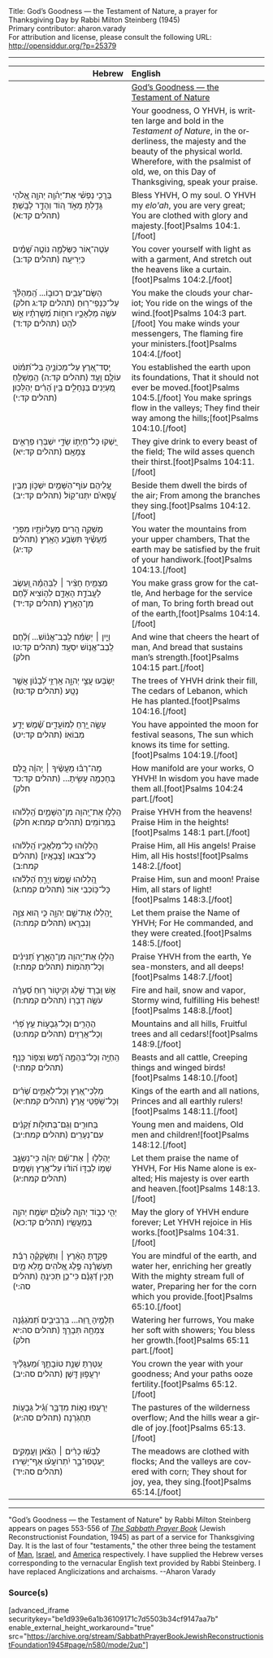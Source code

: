 <html>
<head></head>
<body>
Title: God’s Goodness — the Testament of Nature, a prayer for Thanksgiving Day by Rabbi Milton Steinberg (1945)<br />
Primary contributor: aharon.varady<br />
For attribution and license, please consult the following URL: <a href="http://opensiddur.org/?p=25379">http://opensiddur.org/?p=25379</a>
<p />
<hr />

<table style="margin-left: auto;margin-right: auto;" class="draggable">
<thead><tr><th id="x" style="text-align: right;">Hebrew</th><th style="text-align: left;">English</th></tr></thead>
<tbody>
<tr><td style="vertical-align:top;" width="46%">
<div class="liturgy" lang="he">

</span></div></td>
 
<td style="vertical-align:top;" width="53%">
<div class="english" lang="en">
<u>God’s Goodness — the Testament of Nature</u>
</div></td></tr>


<tr><td style="vertical-align:top;" width="46%">
<div class="liturgy" lang="he">

</span></div></td>
 
<td style="vertical-align:top;" width="53%">
<div class="english" lang="en">
Your goodness, O YHVH, 
is written large and bold in the <em>Testament of Nature</em>, 
in the orderliness, the majesty and the beauty of the physical world. 
Wherefore, with the psalmist of old, 
we, on this Day of Thanksgiving, speak your praise.
</div></td></tr>


<tr><td style="vertical-align:top;" width="46%">
<div class="liturgy" lang="he">
בָּרֲכִ֥י נַפְשִׁ֗י אֶת־יְה֫וָ֥ה 
יְהוָ֣ה אֱ֭לֹהַי גָּדַ֣לְתָּ מְּאֹ֑ד 
ה֭וֹד וְהָדָ֣ר לָבָֽשְׁתָּ׃ <span class="citation">(תהלים קד:א)</span>
</span></div></td>
 
<td style="vertical-align:top;" width="53%">
<div class="english" lang="en">
Bless YHVH, O my soul.
O YHVH my <em>elo'ah</em>, you are very great;
You are clothed with glory and majesty.[foot]Psalms 104:1.[/foot]
</div></td></tr>


<tr><td style="vertical-align:top;" width="46%">
<div class="liturgy" lang="he">
עֹֽטֶה־א֭וֹר כַּשַּׂלְמָ֑ה 
נוֹטֶ֥ה שָׁ֝מַ֗יִם כַּיְרִיעָֽה׃ <span class="citation">(תהלים קד:ב)</span>
</span></div></td>
 
<td style="vertical-align:top;" width="53%">
<div class="english" lang="en">
You cover yourself with light as with a garment, 
And stretch out the heavens like a curtain.[foot]Psalms 104:2.[/foot]
</div></td></tr>


<tr><td style="vertical-align:top;" width="46%">
<div class="liturgy" lang="he">
הַשָּׂם־עָבִ֥ים רְכוּב֑וֹ... 
הַֽ֝מְהַלֵּ֗ךְ עַל־כַּנְפֵי־רֽוּחַ׃ <span class="citation">(תהלים קד:ג חלק)</span>
עֹשֶׂ֣ה מַלְאָכָ֣יו רוּח֑וֹת 
מְ֝שָׁרְתָ֗יו אֵ֣שׁ לֹהֵֽט׃ <span class="citation">(תהלים קד:ד)</span>
</span></div></td>
 
<td style="vertical-align:top;" width="53%">
<div class="english" lang="en">
You make the clouds your chariot;
You ride on the wings of the wind.[foot]Psalms 104:3 part.[/foot]
You make winds your messengers,
The flaming fire your ministers.[foot]Psalms 104:4.[/foot]
</div></td></tr>


<tr><td style="vertical-align:top;" width="46%">
<div class="liturgy" lang="he">
יָֽסַד־אֶ֭רֶץ עַל־מְכוֹנֶ֑יהָ 
בַּל־תִּ֝מּ֗וֹט עוֹלָ֥ם וָעֶֽד׃ <span class="citation">(תהלים קד:ה)</span>
הַֽמְשַׁלֵּ֣חַ מַ֭עְיָנִים בַּנְּחָלִ֑ים 
בֵּ֥ין הָ֝רִ֗ים יְהַלֵּכֽוּן׃ <span class="citation">(תהלים קד:י)</span>
</span></div></td>
 
<td style="vertical-align:top;" width="53%">
<div class="english" lang="en">
You established the earth upon its foundations, 
That it should not ever be moved.[foot]Psalms 104:5.[/foot]
You make springs flow in the valleys;
They find their way among the hills;[foot]Psalms 104:10.[/foot]
</div></td></tr>


<tr><td style="vertical-align:top;" width="46%">
<div class="liturgy" lang="he">
יַ֭שְׁקוּ כָּל־חַיְת֣וֹ שָׂדָ֑י 
יִשְׁבְּר֖וּ פְרָאִ֣ים צְמָאָֽם׃ <span class="citation">(תהלים קד:יא)</span>
</span></div></td>
 
<td style="vertical-align:top;" width="53%">
<div class="english" lang="en">
They give drink to every beast of the field;
The wild asses quench their thirst.[foot]Psalms 104:11.[/foot]
</div></td></tr>


<tr><td style="vertical-align:top;" width="46%">
<div class="liturgy" lang="he">
עֲ֭לֵיהֶם עוֹף־הַשָּׁמַ֣יִם יִשְׁכּ֑וֹן 
מִבֵּ֥ין עֳ֝פָאיִ֗ם יִתְּנוּ־קֽוֹל׃ <span class="citation">(תהלים קד:יב)</span>
</span></div></td>
 
<td style="vertical-align:top;" width="53%">
<div class="english" lang="en">
Beside them dwell the birds of the air;
From among the branches they sing.[foot]Psalms 104:12.[/foot]
</div></td></tr>


<tr><td style="vertical-align:top;" width="46%">
<div class="liturgy" lang="he">
מַשְׁקֶ֣ה הָ֭רִים מֵעֲלִיּוֹתָ֑יו 
מִפְּרִ֥י מַ֝עֲשֶׂ֗יךָ תִּשְׂבַּ֥ע הָאָֽרֶץ׃ <span class="citation">(תהלים קד:יג)</span>
</span></div></td>
 
<td style="vertical-align:top;" width="53%">
<div class="english" lang="en">
You water the mountains from your upper chambers, 
That the earth may be satisfied by the fruit of your handiwork.[foot]Psalms 104:13.[/foot]
</div></td></tr>


<tr><td style="vertical-align:top;" width="46%">
<div class="liturgy" lang="he">
מַצְמִ֤יחַ חָצִ֨יר ׀ לַבְּהֵמָ֗ה 
וְ֭עֵשֶׂב לַעֲבֹדַ֣ת הָאָדָ֑ם 
לְה֥וֹצִיא לֶ֝֗חֶם מִן־הָאָֽרֶץ׃ <span class="citation">(תהלים קד:יד)</span>
</span></div></td>
 
<td style="vertical-align:top;" width="53%">
<div class="english" lang="en">
You make grass grow for the cattle,
And herbage for the service of man,
To bring forth bread out of the earth,[foot]Psalms 104:14.[/foot]
</div></td></tr>


<tr><td style="vertical-align:top;" width="46%">
<div class="liturgy" lang="he">
וְיַ֤יִן ׀ יְשַׂמַּ֬ח לְֽבַב־אֱנ֗וֹשׁ...
וְ֝לֶ֗חֶם לְֽבַב־אֱנ֥וֹשׁ יִסְעָֽד׃ <span class="citation">(תהלים קד:טו חלק)</span>
</span></div></td>
 
<td style="vertical-align:top;" width="53%">
<div class="english" lang="en">
And wine that cheers the heart of man,
And bread that sustains man’s strength.[foot]Psalms 104:15 part.[/foot]
</div></td></tr>


<tr><td style="vertical-align:top;" width="46%">
<div class="liturgy" lang="he">
יִ֭שְׂבְּעוּ עֲצֵ֣י יְהוָ֑ה 
אַֽרְזֵ֥י לְ֝בָנ֗וֹן אֲשֶׁ֣ר נָטָֽע׃ <span class="citation">(תהלים קד:טז)</span>
</span></div></td>
 
<td style="vertical-align:top;" width="53%">
<div class="english" lang="en">
The trees of YHVH drink their fill,
The cedars of Lebanon, which He has planted.[foot]Psalms 104:16.[/foot]
</div></td></tr>


<tr><td style="vertical-align:top;" width="46%">
<div class="liturgy" lang="he">
עָשָׂ֣ה יָ֭רֵחַ לְמוֹעֲדִ֑ים 
שֶׁ֝֗מֶשׁ יָדַ֥ע מְבוֹאֽוֹ׃ <span class="citation">(תהלים קד:יט)</span>
</span></div></td>
 
<td style="vertical-align:top;" width="53%">
<div class="english" lang="en">
You have appointed the moon for festival seasons,
The sun which knows its time for setting.[foot]Psalms 104:19.[/foot]
</div></td></tr>


<tr><td style="vertical-align:top;" width="46%">
<div class="liturgy" lang="he">
מָֽה־רַבּ֬וּ מַעֲשֶׂ֨יךָ ׀ יְֽהוָ֗ה 
כֻּ֭לָּם בְּחָכְמָ֣ה עָשִׂ֑יתָ... <span class="citation">(תהלים קד:כד חלק)</span>
</span></div></td>
 
<td style="vertical-align:top;" width="53%">
<div class="english" lang="en">
How manifold are your works, O YHVH!
In wisdom you have made them all.[foot]Psalms 104:24 part.[/foot]
</div></td></tr>


<tr><td style="vertical-align:top;" width="46%">
<div class="liturgy" lang="he">
הַֽלְל֣וּ אֶת־יְ֭הוָה מִן־הַשָּׁמַ֑יִם 
הַֽ֝לְל֗וּהוּ בַּמְּרוֹמִֽים׃ <span class="citation">(תהלים קמח:א חלק)</span>
</span></div></td>
 
<td style="vertical-align:top;" width="53%">
<div class="english" lang="en">
Praise YHVH from the heavens!
Praise Him in the heights![foot]Psalms 148:1 part.[/foot]
</div></td></tr>


<tr><td style="vertical-align:top;" width="46%">
<div class="liturgy" lang="he">
הַֽלְל֥וּהוּ כָל־מַלְאָכָ֑יו 
הַֽ֝לְל֗וּהוּ כָּל־צבאו [צְבָאָֽיו׃] <span class="citation">(תהלים קמח:ב)</span>
</span></div></td>
 
<td style="vertical-align:top;" width="53%">
<div class="english" lang="en">
Praise Him, all His angels!
Praise Him, all His hosts![foot]Psalms 148:2.[/foot]
</div></td></tr>


<tr><td style="vertical-align:top;" width="46%">
<div class="liturgy" lang="he">
הַֽ֭לְלוּהוּ שֶׁ֣מֶשׁ וְיָרֵ֑חַ 
הַ֝לְל֗וּהוּ כָּל־כּ֥וֹכְבֵי אֽוֹר׃ <span class="citation">(תהלים קמח:ג)</span>
</span></div></td>
 
<td style="vertical-align:top;" width="53%">
<div class="english" lang="en">
Praise Him, sun and moon!
Praise Him, all stars of light![foot]Psalms 148:3.[/foot]
</div></td></tr>


<tr><td style="vertical-align:top;" width="46%">
<div class="liturgy" lang="he">
יְֽ֭הַֽלְלוּ אֶת־שֵׁ֣ם יְהוָ֑ה 
כִּ֤י ה֭וּא צִוָּ֣ה וְנִבְרָֽאוּ׃ <span class="citation">(תהלים קמח:ה)</span>
</span></div></td>
 
<td style="vertical-align:top;" width="53%">
<div class="english" lang="en">
Let them praise the Name of YHVH;
For He commanded, and they were created.[foot]Psalms 148:5.[/foot]
</div></td></tr>


<tr><td style="vertical-align:top;" width="46%">
<div class="liturgy" lang="he">
הַֽלְל֣וּ אֶת־יְ֭הוָה מִן־הָאָ֑רֶץ 
תַּ֝נִּינִ֗ים וְכָל־תְּהֹמֽוֹת׃ <span class="citation">(תהלים קמח:ז)</span>
</span></div></td>
 
<td style="vertical-align:top;" width="53%">
<div class="english" lang="en">
Praise YHVH from the earth,
Ye sea-monsters, and all deeps![foot]Psalms 148:7.[/foot]
</div></td></tr>


<tr><td style="vertical-align:top;" width="46%">
<div class="liturgy" lang="he">
אֵ֣שׁ וּ֭בָרָד שֶׁ֣לֶג וְקִיט֑וֹר 
ר֥וּחַ סְ֝עָרָ֗ה עֹשָׂ֥ה דְבָרֽוֹ׃ <span class="citation">(תהלים קמח:ח)</span>
</span></div></td>
 
<td style="vertical-align:top;" width="53%">
<div class="english" lang="en">
Fire and hail, snow and vapor,
Stormy wind, fulfilling His behest![foot]Psalms 148:8.[/foot]
</div></td></tr>


<tr><td style="vertical-align:top;" width="46%">
<div class="liturgy" lang="he">
הֶהָרִ֥ים וְכָל־גְּבָע֑וֹת 
עֵ֥ץ פְּ֝רִ֗י וְכָל־אֲרָזִֽים׃ <span class="citation">(תהלים קמח:ט)</span>
</span></div></td>
 
<td style="vertical-align:top;" width="53%">
<div class="english" lang="en">
Mountains and all hills,
Fruitful trees and all cedars![foot]Psalms 148:9.[/foot]
</div></td></tr>


<tr><td style="vertical-align:top;" width="46%">
<div class="liturgy" lang="he">
הַֽחַיָּ֥ה וְכָל־בְּהֵמָ֑ה 
רֶ֝֗מֶשׂ וְצִפּ֥וֹר כָּנָֽף׃ <span class="citation">(תהלים קמח:י)</span>
</span></div></td>
 
<td style="vertical-align:top;" width="53%">
<div class="english" lang="en">
Beasts and all cattle,
Creeping things and winged birds![foot]Psalms 148:10.[/foot]
</div></td></tr>


<tr><td style="vertical-align:top;" width="46%">
<div class="liturgy" lang="he">
מַלְכֵי־אֶ֭רֶץ וְכָל־לְאֻמִּ֑ים 
שָׂ֝רִ֗ים וְכָל־שֹׁ֥פְטֵי אָֽרֶץ׃ <span class="citation">(תהלים קמח:יא)</span>
</span></div></td>
 
<td style="vertical-align:top;" width="53%">
<div class="english" lang="en">
Kings of the earth and all nations,
Princes and all earthly rulers![foot]Psalms 148:11.[/foot]
</div></td></tr>


<tr><td style="vertical-align:top;" width="46%">
<div class="liturgy" lang="he">
בַּחוּרִ֥ים וְגַם־בְּתוּל֑וֹת 
זְ֝קֵנִ֗ים עִם־נְעָרִֽים׃ <span class="citation">(תהלים קמח:יב)</span>
</span></div></td>
 
<td style="vertical-align:top;" width="53%">
<div class="english" lang="en">
Young men and maidens,
Old men and children![foot]Psalms 148:12.[/foot]
</div></td></tr>


<tr><td style="vertical-align:top;" width="46%">
<div class="liturgy" lang="he">
יְהַלְל֤וּ ׀ אֶת־שֵׁ֬ם יְהוָ֗ה 
כִּֽי־נִשְׂגָּ֣ב שְׁמ֣וֹ לְבַדּ֑וֹ 
ה֝וֹד֗וֹ עַל־אֶ֥רֶץ וְשָׁמָֽיִם׃ <span class="citation">(תהלים קמח:יג)</span>
</span></div></td>
 
<td style="vertical-align:top;" width="53%">
<div class="english" lang="en">
Let them praise the name of YHVH,
For His Name alone is exalted;
His majesty is over earth and heaven.[foot]Psalms 148:13.[/foot]
</div></td></tr>


<tr><td style="vertical-align:top;" width="46%">
<div class="liturgy" lang="he">
יְהִ֤י כְב֣וֹד יְהוָ֣ה לְעוֹלָ֑ם 
יִשְׂמַ֖ח יְהוָ֣ה בְּמַעֲשָֽׂיו׃ <span class="citation">(תהלים קד:כא)</span>
</span></div></td>
 
<td style="vertical-align:top;" width="53%">
<div class="english" lang="en">
May the glory of YHVH endure forever;
Let YHVH rejoice in His works.[foot]Psalms 104:31.[/foot]
</div></td></tr>


<tr><td style="vertical-align:top;" width="46%">
<div class="liturgy" lang="he">
פָּקַ֥דְתָּ הָאָ֨רֶץ ׀ וַתְּשֹׁ֪קְקֶ֡הָ רַבַּ֬ת תַּעְשְׁרֶ֗נָּה 
פֶּ֣לֶג אֱ֭לֹהִים מָ֣לֵא מָ֑יִם 
תָּכִ֥ין דְּ֝גָנָ֗ם כִּי־כֵ֥ן תְּכִינֶֽהָ׃ <span class="citation">(תהלים סה:י)</span>
</span></div></td>
 
<td style="vertical-align:top;" width="53%">
<div class="english" lang="en">
You are mindful of the earth, and water her, enriching her greatly
With the mighty stream full of water,
Preparing her for the corn which you provide.[foot]Psalms 65:10.[/foot]
</div></td></tr>


<tr><td style="vertical-align:top;" width="46%">
<div class="liturgy" lang="he">
תְּלָמֶ֣יהָ רַ֭וֵּה...
בִּרְבִיבִ֥ים תְּ֝מֹגְגֶ֗נָּה 
צִמְחָ֥הּ תְּבָרֵֽךְ׃ <span class="citation">(תהלים סה:יא חלק)</span>
</span></div></td>
 
<td style="vertical-align:top;" width="53%">
<div class="english" lang="en">
Watering her furrows,
You make her soft with showers;
You bless her growth.[foot]Psalms 65:11 part.[/foot]
</div></td></tr>


<tr><td style="vertical-align:top;" width="46%">
<div class="liturgy" lang="he">
עִ֭טַּרְתָּ שְׁנַ֣ת טוֹבָתֶ֑ךָ 
וּ֝מַעְגָּלֶ֗יךָ יִרְעֲפ֥וּן דָּֽשֶׁן׃ <span class="citation">(תהלים סה:יב)</span>
</span></div></td>
 
<td style="vertical-align:top;" width="53%">
<div class="english" lang="en">
You crown the year with your goodness; 
And your paths ooze fertility.[foot]Psalms 65:12.[/foot]
</div></td></tr>


<tr><td style="vertical-align:top;" width="46%">
<div class="liturgy" lang="he">
יִ֭רְעֲפוּ נְא֣וֹת מִדְבָּ֑ר 
וְ֝גִ֗יל גְּבָע֥וֹת תַּחְגֹּֽרְנָה׃ <span class="citation">(תהלים סה:יג)</span>
</span></div></td>
 
<td style="vertical-align:top;" width="53%">
<div class="english" lang="en">
The pastures of the wilderness overflow; 
And the hills wear a girdle of joy.[foot]Psalms 65:13.[/foot]
</div></td></tr>


<tr><td style="vertical-align:top;" width="46%">
<div class="liturgy" lang="he">
לָבְשׁ֬וּ כָרִ֨ים ׀ הַצֹּ֗אן 
וַעֲמָקִ֥ים יַֽעַטְפוּ־בָ֑ר 
יִ֝תְרוֹעֲע֗וּ אַף־יָשִֽׁירוּ׃ <span class="citation">(תהלים סה:יד)</span>
</span></div></td>
 
<td style="vertical-align:top;" width="53%">
<div class="english" lang="en">
The meadows are clothed with flocks;
And the valleys are covered with corn;
They shout for joy, yea, they sing.[foot]Psalms 65:14.[/foot]
</div></td></tr>
</tbody></table>

<hr />

"God’s Goodness — the Testament of Nature" by Rabbi Milton Steinberg appears on pages 553-556 of <em><a href="https://opensiddur.org/compilations/shabbat-siddur/sabbath-prayer-book-by-mordecai-kaplan-1945/">The Sabbath Prayer Book</a></em> (Jewish Reconstructionist Foundation, 1945) as part of a service for Thanksgiving Day. It is the last of four "testaments," the other three being the testament of <a href="https://opensiddur.org/prayers/secular-calendar/united-states/thanksgiving-day/gods-goodness-the-testament-of-man-by-rabbi-milton-steinberg-1945/">Man</a>, <a href="https://opensiddur.org/prayers/secular-calendar/united-states/thanksgiving-day/gods-goodness-the-testament-of-israel-by-rabbi-milton-steinberg-1945/">Israel</a>, and <a href="https://opensiddur.org/prayers/secular-calendar/united-states/thanksgiving-day/gods-goodness-the-testament-of-america-by-rabbi-milton-steinberg-1945/">America</a> respectively. I have supplied the Hebrew verses corresponding to the vernacular English text provided by Rabbi Steinberg. I have replaced Anglicizations and archaisms. --Aharon Varady

<h3>Source(s)</h3>

[advanced_iframe securitykey="be1d939e6a1b36109171c7d5503b34cf9147aa7b" enable_external_height_workaround="true" src="https://archive.org/stream/SabbathPrayerBookJewishReconstructionistFoundation1945#page/n580/mode/2up"]

</body>
</html>
